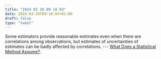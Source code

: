 ```yaml
---
title: "2024 03 26 09 18 03"
date: 2024-03-26T09:18:03+01:00
draft: false
type: "tweet"
---
```

Some estimators provide reasonable estimates even when there are correlations among observations, but estimates
of uncertainties of estimates can be badly affected by correlations. --- [What Does a Statistical Method Assume?](https://fharrell.com/post/assume/).
